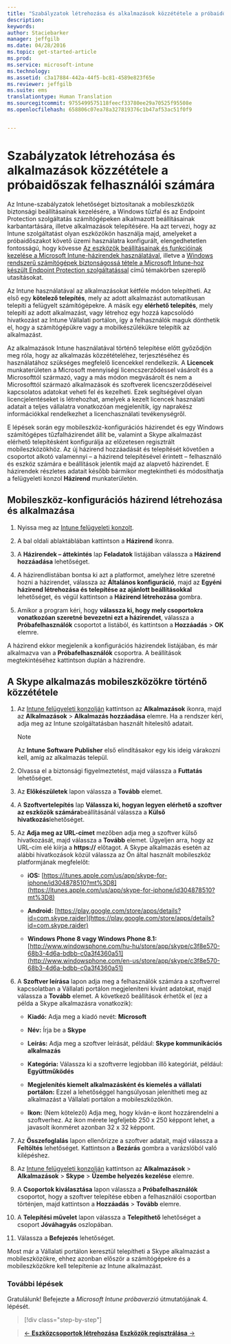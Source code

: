 ```yaml
---
title: "Szabályzatok létrehozása és alkalmazások közzététele a próbaidőszak felhasználói számára | Microsoft Intune"
description: 
keywords: 
author: Staciebarker
manager: jeffgilb
ms.date: 04/28/2016
ms.topic: get-started-article
ms.prod: 
ms.service: microsoft-intune
ms.technology: 
ms.assetid: c3a17884-442a-44f5-bc81-4589e823f65e
ms.reviewer: jeffgilb
ms.suite: ems
translationtype: Human Translation
ms.sourcegitcommit: 9755499575118feecf33780ee29a70525f95508e
ms.openlocfilehash: 658806c07ea78a327819376c1b47af53ac51f0f9


---
```



# Szabályzatok létrehozása és alkalmazások közzététele a próbaidőszak felhasználói számára
Az Intune-szabályzatok lehetőséget biztosítanak a mobileszközök biztonsági beállításainak kezelésére, a Windows tűzfal és az Endpoint Protection szolgáltatás számítógépeken alkalmazott beállításainak karbantartására, illetve alkalmazások telepítésére. Ha azt tervezi, hogy az Intune szolgáltatást olyan eszközökön használja majd, amelyeket a próbaidőszakot követő üzemi használatra konfigurált, elengedhetetlen fontosságú, hogy kövesse [Az eszközök beállításainak és funkcióinak kezelése a Microsoft Intune-házirendek használatával](/intune/deploy-use/manage-settings-and-features-on-your-devices-with-microsoft-intune-policies), illetve a [Windows rendszerű számítógépek biztonságossá tétele a Microsoft Intune-hoz készült Endpoint Protection szolgáltatással](/intune/deploy-use/help-secure-windows-pcs-with-endpoint-protection-for-microsoft-intune) című témakörben szereplő utasításokat.

Az Intune használatával az alkalmazásokat kétféle módon telepítheti. Az első egy **kötelező telepítés**, mely az adott alkalmazást automatikusan telepíti a felügyelt számítógépekre. A másik egy **elérhető telepítés**, mely telepíti az adott alkalmazást, vagy létrehoz egy hozzá kapcsolódó hivatkozást az Intune Vállalati portálon, így a felhasználók maguk dönthetik el, hogy a számítógépükre vagy a mobilkészülékükre telepítik az alkalmazást.

Az alkalmazások Intune használatával történő telepítése előtt győződjön meg róla, hogy az alkalmazás közzétételéhez, terjesztéséhez és használatához szükséges megfelelő licencekkel rendelkezik. A **Licencek** munkaterületen a Microsoft mennyiségi licencszerződéssel vásárolt és a Microsofttól származó, vagy a más módon megvásárolt és nem a Microsofttól származó alkalmazások és szoftverek licencszerződéseivel kapcsolatos adatokat veheti fel és kezelheti. Ezek segítségével olyan licencjelentéseket is létrehozhat, amelyek a kezelt licencek használati adatait a teljes vállalatra vonatkozóan megjelenítik, így naprakész információkkal rendelkezhet a licenchasználati tevékenységről.

E lépések során egy mobileszköz-konfigurációs házirendet és egy Windows számítógépes tűzfalházirendet állít be, valamint a Skype alkalmazást elérhető telepítésként konfigurálja az előzetesen regisztrált mobileszközökhöz. Az új házirend hozzáadását és telepítését követően a csoportot alkotó valamennyi – a házirend telepítésével érintett – felhasználó és eszköz számára e beállítások jelentik majd az alapvető házirendet. E házirendek részletes adatait később bármikor megtekintheti és módosíthatja a felügyeleti konzol **Házirend** munkaterületén.

## Mobileszköz-konfigurációs házirend létrehozása és alkalmazása

1.  Nyissa meg az [Intune felügyeleti konzolt](https://manage.microsoft.com/).

2.  A bal oldali ablaktáblában kattintson a **Házirend** ikonra.

3.  A **Házirendek – áttekintés** lap **Feladatok** listájában válassza a **Házirend hozzáadása** lehetőséget.

4.  A házirendlistában bontsa ki azt a platformot, amelyhez létre szeretné hozni a házirendet, válassza az **Általános konfiguráció**, majd az **Egyéni házirend létrehozása és telepítése az ajánlott beállításokkal** lehetőséget, és végül kattintson a **Házirend létrehozása** gombra.

5.  Amikor a program kéri, hogy **válassza ki, hogy mely csoportokra vonatkozóan szeretné bevezetni ezt a házirendet**, válassza a **Próbafelhasználók** csoportot a listából, és kattintson a **Hozzáadás** &gt; **OK** elemre.

A házirend ekkor megjelenik a konfigurációs házirendek listájában, és már alkalmazva van a **Próbafelhasználók** csoportra. A beállítások megtekintéséhez kattintson duplán a házirendre.

## A Skype alkalmazás mobileszközökre történő közzététele

1.  Az [Intune felügyeleti konzolján](https://manage.microsoft.com/) kattintson az **Alkalmazások** ikonra, majd az **Alkalmazások** &gt; **Alkalmazás hozzáadása** elemre. Ha a rendszer kéri, adja meg az Intune szolgáltatásban használt hitelesítő adatait.

    > [!NOTE]
    > Az **Intune Software Publisher** első elindításakor egy kis ideig várakozni kell, amíg az alkalmazás települ.

2.  Olvassa el a biztonsági figyelmeztetést, majd válassza a **Futtatás** lehetőséget.

3.  Az **Előkészületek** lapon válassza a **Tovább** elemet.

4.  A **Szoftvertelepítés** lap **Válassza ki, hogyan legyen elérhető a szoftver az eszközök számára**beállításánál válassza a **Külső hivatkozás**lehetőséget.

5.  Az **Adja meg az URL-címet** mezőben adja meg a szoftver külső hivatkozását, majd válassza a **Tovább** elemet. Ügyeljen arra, hogy az URL-cím elé kiírja a **https://** előtagot. A Skype alkalmazás esetén az alábbi hivatkozások közül válassza az Ön által használt mobileszköz platformjának megfelelőt:

    -   **iOS:** [https://itunes.apple.com/us/app/skype-for-iphone/id304878510?mt%3D8](https://itunes.apple.com/us/app/skype-for-iphone/id304878510?mt%3D8)

    -   **Android:** [https://play.google.com/store/apps/details?id=com.skype.raider](https://play.google.com/store/apps/details?id=com.skype.raider)

    -   **Windows Phone 8 vagy Windows Phone 8.1:** [http://www.windowsphone.com/hu-hu/store/app/skype/c3f8e570-68b3-4d6a-bdbb-c0a3f4360a51](http://www.windowsphone.com/en-us/store/app/skype/c3f8e570-68b3-4d6a-bdbb-c0a3f4360a51)

6.  A **Szoftver leírása** lapon adja meg a felhasználók számára a szoftverrel kapcsolatban a Vállalati portálon megjeleníteni kívánt adatokat, majd válassza a **Tovább** elemet. A következő beállítások érhetők el (ez a példa a Skype alkalmazásra vonatkozik):

    -   **Kiadó:** Adja meg a kiadó nevét: **Microsoft**

    -   **Név:** Írja be a **Skype**

    -   **Leírás:** Adja meg a szoftver leírását, például: **Skype kommunikációs alkalmazás**

    -   **Kategória:** Válassza ki a szoftverre legjobban illő kategóriát, például: **Együttműködés**

    -   **Megjelenítés kiemelt alkalmazásként és kiemelés a vállalati portálon:** Ezzel a lehetőséggel hangsúlyosan jelenítheti meg az alkalmazást a Vállalati portálon a mobileszközökön.

    -   **Ikon:**  (Nem kötelező) Adja meg, hogy kíván-e ikont hozzárendelni a szoftverhez. Az ikon mérete legfeljebb 250 x 250 képpont lehet, a javasolt ikonméret azonban 32 x 32 képpont.

7.  Az **Összefoglalás** lapon ellenőrizze a szoftver adatait, majd válassza a **Feltöltés** lehetőséget. Kattintson a **Bezárás** gombra a varázslóból való kilépéshez.

8.  Az [Intune felügyeleti konzolján](https://manage.microsoft.com/) kattintson az **Alkalmazások** &gt; **Alkalmazások** &gt; **Skype** &gt; **Üzembe helyezés kezelése** elemre.

9. A **Csoportok kiválasztása** lapon válassza a **Próbafelhasználók** csoportot, hogy a szoftver telepítése ebben a felhasználói csoportban történjen, majd kattintson a **Hozzáadás** &gt; **Tovább** elemre.

10. A **Telepítési művelet** lapon válassza a **Telepíthető** lehetőséget a csoport **Jóváhagyás** oszlopában.

11. Válassza a **Befejezés** lehetőséget.

Most már a Vállalati portálon keresztül telepítheti a Skype alkalmazást a mobileszközökre, ehhez azonban először a számítógépekre és a mobileszközökre kell telepítenie az Intune alkalmazást.

### További lépések
Gratulálunk! Befejezte a *Microsoft Intune próbaverzió* útmutatójának 4. lépését.

>[!div class="step-by-step"]

>[&larr; **Eszközcsoportok létrehozása**](.\get-started-with-a-30-day-trial-of-microsoft-intune-step-3.md)     [**Eszközök regisztrálása** &rarr;](.\get-started-with-a-30-day-trial-of-microsoft-intune-step-5.md)  



<!--HONumber=Jun16_HO4-->


